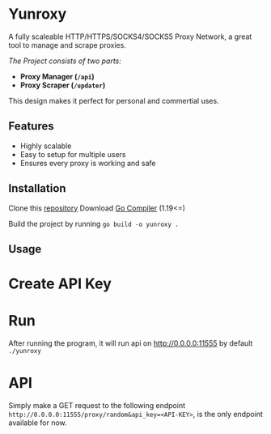 # Yunroxy
A fully scaleable HTTP/HTTPS/SOCKS4/SOCKS5 Proxy Network, a great tool to manage and scrape proxies.

*The Project consists of two parts:*
- **Proxy Manager (`/api`)**
- **Proxy Scraper (`/updater`)**

This design makes it perfect for personal and commertial uses.

## Features
- Highly scalable
- Easy to setup for multiple users
- Ensures every proxy is working and safe

## Installation
Clone this [repository](https://github.com/vxoid/yunroxy)
Download [Go Compiler](https://go.dev/doc/install) (1.19<=)

Build the project by running `go build -o yunroxy .`

## Usage
# Create API Key
# Run
After running the program, it will run api on http://0.0.0.0:11555 by default
`./yunroxy`
# API
Simply make a GET request to the following endpoint
`http://0.0.0.0:11555/proxy/random&api_key=<API-KEY>`, is the only endpoint available for now.